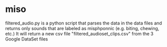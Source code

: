 # miso

filtered_audio.py is a python script that parses the data in the data files and returns only sounds that are labeled as misphponnic (e.g. biting, chewing, etc.)
It will return a new csv file "filtered_audioset_clips.csv" from the 3 Google DataSet files

